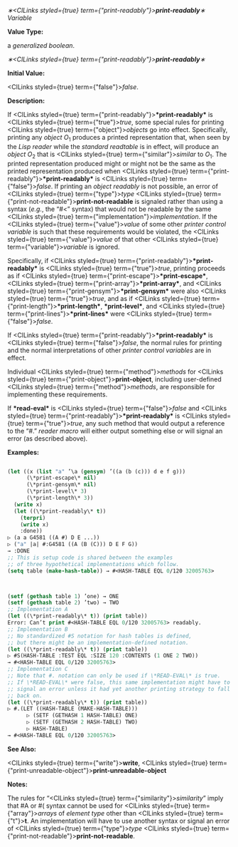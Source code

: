 *∗<ClLinks styled={true} term={"print-readably"}><b>*print-readably*</b></ClLinks>∗ Variable* 



**Value Type:** 



a *generalized boolean*. 







 



 



*∗<ClLinks styled={true} term={"print-readably"}><b>*print-readably*</b></ClLinks>∗* 



**Initial Value:** 



<ClLinks styled={true} term={"false"}><i>false</i></ClLinks>. 



**Description:** 



If <ClLinks styled={true} term={"print-readably"}><b>\*print-readably\*</b></ClLinks> is <ClLinks styled={true} term={"true"}><i>true</i></ClLinks>, some special rules for printing <ClLinks styled={true} term={"object"}><i>objects</i></ClLinks> go into effect. Specifically, printing any *object O*<sub>1</sub> produces a printed representation that, when seen by the *Lisp reader* while the *standard readtable* is in effect, will produce an *object O*<sub>2</sub> that is <ClLinks styled={true} term={"similar"}><i>similar</i></ClLinks> to *O*<sub>1</sub>. The printed representation produced might or might not be the same as the printed representation produced when <ClLinks styled={true} term={"print-readably"}><b>\*print-readably\*</b></ClLinks> is <ClLinks styled={true} term={"false"}><i>false</i></ClLinks>. If printing an *object readably* is not possible, an error of <ClLinks styled={true} term={"type"}><i>type</i></ClLinks> <ClLinks styled={true} term={"print-not-readable"}><b>print-not-readable</b></ClLinks> is signaled rather than using a syntax (*e.g.*, the “#&lt;” syntax) that would not be readable by the same <ClLinks styled={true} term={"implementation"}><i>implementation</i></ClLinks>. If the <ClLinks styled={true} term={"value"}><i>value</i></ClLinks> of some other *printer control variable* is such that these requirements would be violated, the <ClLinks styled={true} term={"value"}><i>value</i></ClLinks> of that other <ClLinks styled={true} term={"variable"}><i>variable</i></ClLinks> is ignored. 



Specifically, if <ClLinks styled={true} term={"print-readably"}><b>\*print-readably\*</b></ClLinks> is <ClLinks styled={true} term={"true"}><i>true</i></ClLinks>, printing proceeds as if <ClLinks styled={true} term={"print-escape"}><b>\*print-escape\*</b></ClLinks>, <ClLinks styled={true} term={"print-array"}><b>\*print-array\*</b></ClLinks>, and <ClLinks styled={true} term={"print-gensym"}><b>\*print-gensym\*</b></ClLinks> were also <ClLinks styled={true} term={"true"}><i>true</i></ClLinks>, and as if <ClLinks styled={true} term={"print-length"}><b>\*print-length\*</b></ClLinks>, **\*print-level\***, and <ClLinks styled={true} term={"print-lines"}><b>\*print-lines\*</b></ClLinks> were <ClLinks styled={true} term={"false"}><i>false</i></ClLinks>. 



If <ClLinks styled={true} term={"print-readably"}><b>\*print-readably\*</b></ClLinks> is <ClLinks styled={true} term={"false"}><i>false</i></ClLinks>, the normal rules for printing and the normal interpretations of other *printer control variables* are in effect. 



Individual <ClLinks styled={true} term={"method"}><i>methods</i></ClLinks> for <ClLinks styled={true} term={"print-object"}><b>print-object</b></ClLinks>, including user-defined <ClLinks styled={true} term={"method"}><i>methods</i></ClLinks>, are responsible for implementing these requirements. 



If **\*read-eval\*** is <ClLinks styled={true} term={"false"}><i>false</i></ClLinks> and <ClLinks styled={true} term={"print-readably"}><b>\*print-readably\*</b></ClLinks> is <ClLinks styled={true} term={"true"}><i>true</i></ClLinks>, any such method that would output a reference to the “#.” *reader macro* will either output something else or will signal an error (as described above). 



**Examples:**
```lisp

(let ((x (list "a" ’\a (gensym) ’((a (b (c))) d e f g))) 
      (\*print-escape\* nil) 
      (\*print-gensym\* nil) 
      (\*print-level\* 3) 
      (\*print-length\* 3)) 
  (write x) 
  (let ((\*print-readably\* t)) 
    (terpri) 
    (write x) 
    :done)) 
▷ (a a G4581 ((A #) D E ...)) 
▷ ("a" |a| #:G4581 ((A (B (C))) D E F G)) 
→ :DONE 
;; This is setup code is shared between the examples 
;; of three hypothetical implementations which follow. 
(setq table (make-hash-table)) → #<HASH-TABLE EQL 0/120 32005763> 



(setf (gethash table 1) ’one) → ONE 
(setf (gethash table 2) ’two) → TWO 
;; Implementation A 
(let ((\*print-readably\* t)) (print table)) 
Error: Can’t print #<HASH-TABLE EQL 0/120 32005763> readably. 
;; Implementation B 
;; No standardized #S notation for hash tables is defined, 
;; but there might be an implementation-defined notation. 
(let ((\*print-readably\* t)) (print table)) 
▷ #S(HASH-TABLE :TEST EQL :SIZE 120 :CONTENTS (1 ONE 2 TWO)) 
→ #<HASH-TABLE EQL 0/120 32005763> 
;; Implementation C 
;; Note that #. notation can only be used if \*READ-EVAL\* is true. 
;; If \*READ-EVAL\* were false, this same implementation might have to 
;; signal an error unless it had yet another printing strategy to fall 
;; back on. 
(let ((\*print-readably\* t)) (print table)) 
▷ #.(LET ((HASH-TABLE (MAKE-HASH-TABLE))) 
      ▷ (SETF (GETHASH 1 HASH-TABLE) ONE) 
      ▷ (SETF (GETHASH 2 HASH-TABLE) TWO) 
      ▷ HASH-TABLE) 
→ #<HASH-TABLE EQL 0/120 32005763> 

```
**See Also:** 



<ClLinks styled={true} term={"write"}><b>write</b></ClLinks>, <ClLinks styled={true} term={"print-unreadable-object"}><b>print-unreadable-object</b></ClLinks> 



**Notes:** 



The rules for “<ClLinks styled={true} term={"similarity"}><i>similarity</i></ClLinks>” imply that #A or #( syntax cannot be used for <ClLinks styled={true} term={"array"}><i>arrays</i></ClLinks> of *element type* other than <ClLinks styled={true} term={"t"}><b>t</b></ClLinks>. An implementation will have to use another syntax or signal an error of <ClLinks styled={true} term={"type"}><i>type</i></ClLinks> <ClLinks styled={true} term={"print-not-readable"}><b>print-not-readable</b></ClLinks>. 



